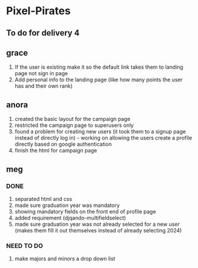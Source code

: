 # Pixel-Pirates

## To do for delivery 4

## grace
1. If the user is existing make it so the default link takes them to landing page not sign in page
2. Add personal info to the landing page (like how many points the user has and their own rank)


## anora
1. created the basic layout for the campaign page 
2. restricted the campaign page to superusers only
3. found a problem for creating new users (it took them to a signup page instead of directly log in) - working on allowing the users create a profile directly based on google authentication
4. finish the html for campaign page

## meg
### DONE
1. separated html and css
2. made sure graduation year was mandatory
3. showing mandatory fields on the front end of profile page
4. added requirement (djqando-multifieldselect)
5. made sure graduation year was not already selected for a new user (makes them fill it out themselves instead of already selecting 2024)

### NEED TO DO
1. make majors and minors a drop down list